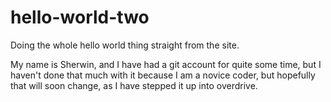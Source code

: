 # hello-world-two
Doing the whole hello world thing straight from the site. 

My name is Sherwin, and I have had a git account for quite some time, but I haven't done that much with it because I am a novice coder, but hopefully that will soon change, as I have stepped it up into overdrive. 

